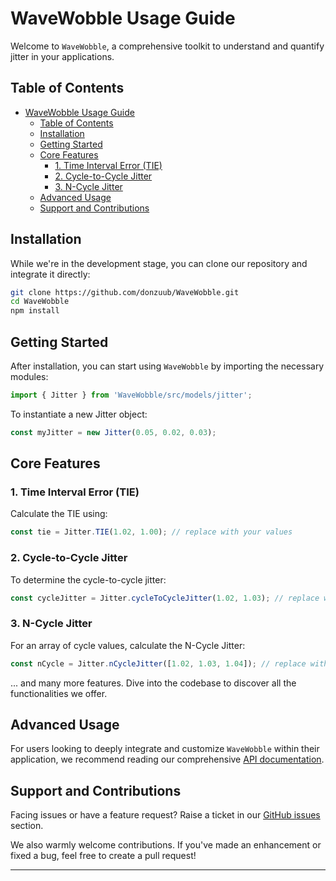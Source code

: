 
# WaveWobble Usage Guide

Welcome to `WaveWobble`, a comprehensive toolkit to understand and quantify jitter in your applications. 

## Table of Contents

- [WaveWobble Usage Guide](#wavewobble-usage-guide)
  - [Table of Contents](#table-of-contents)
  - [Installation](#installation)
  - [Getting Started](#getting-started)
  - [Core Features](#core-features)
    - [1. Time Interval Error (TIE)](#1-time-interval-error-tie)
    - [2. Cycle-to-Cycle Jitter](#2-cycle-to-cycle-jitter)
    - [3. N-Cycle Jitter](#3-n-cycle-jitter)
  - [Advanced Usage](#advanced-usage)
  - [Support and Contributions](#support-and-contributions)

## Installation

While we're in the development stage, you can clone our repository and integrate it directly:

```bash
git clone https://github.com/donzuub/WaveWobble.git
cd WaveWobble
npm install
```

## Getting Started

After installation, you can start using `WaveWobble` by importing the necessary modules:

```typescript
import { Jitter } from 'WaveWobble/src/models/jitter';
```

To instantiate a new Jitter object:

```typescript
const myJitter = new Jitter(0.05, 0.02, 0.03);
```

## Core Features

### 1. Time Interval Error (TIE)

Calculate the TIE using:

```typescript
const tie = Jitter.TIE(1.02, 1.00); // replace with your values
```

### 2. Cycle-to-Cycle Jitter

To determine the cycle-to-cycle jitter:

```typescript
const cycleJitter = Jitter.cycleToCycleJitter(1.02, 1.03); // replace with your values
```

### 3. N-Cycle Jitter

For an array of cycle values, calculate the N-Cycle Jitter:

```typescript
const nCycle = Jitter.nCycleJitter([1.02, 1.03, 1.04]); // replace with your values
```

... and many more features. Dive into the codebase to discover all the functionalities we offer.

## Advanced Usage

For users looking to deeply integrate and customize `WaveWobble` within their application, we recommend reading our comprehensive [API documentation](./api/index.md).

## Support and Contributions

Facing issues or have a feature request? Raise a ticket in our [GitHub issues](https://github.com/donzuub/WaveWobble/issues) section.

We also warmly welcome contributions. If you've made an enhancement or fixed a bug, feel free to create a pull request!

---


